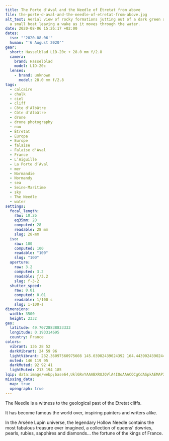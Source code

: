 ```yaml
---
title: The Porte d'Aval and the Needle of Étretat from above
file: the-porte-d-aval-and-the-needle-of-etretat-from-above.jpg
alt_text: Aerial view of rocky formations jutting out of a dark green sea, with
  a small boat leaving a wake as it moves through the water.
date: 2020-08-06 15:26:17 +02:00
dates:
  iso: "'2020-08-06'"
  human: "'6 August 2020'"
gear:
  short: Hasselblad L1D-20c + 28.0 mm f/2.8
  camera:
    brand: Hasselblad
    model: L1D-20c
  lenses:
    - brand: unknown
      model: 28.0 mm f/2.8
tags:
  - calcaire
  - chalk
  - ciel
  - cliff
  - Côte d'Albâtre
  - Côte d’Albâtre
  - drone
  - drone photography
  - eau
  - Étretat
  - Europa
  - Europe
  - falaise
  - Falaise d'Aval
  - France
  - L’Aiguille
  - La Porte d’Aval
  - mer
  - Normandie
  - Normandy
  - sea
  - Seine-Maritime
  - sky
  - The Needle
  - water
settings:
  focal_length:
    raw: 10.26
    eq35mm: 28
    computed: 28
    readable: 28 mm
    slug: 28-mm
  iso:
    raw: 100
    computed: 100
    readable: "100"
    slug: "100"
  aperture:
    raw: 3.2
    computed: 3.2
    readable: ƒ/3.2
    slug: f-3-2
  shutter_speed:
    raw: 0.01
    computed: 0.01
    readable: 1/100 s
    slug: 1-100-s
dimensions:
  width: 3500
  height: 2332
geo:
  latitude: 49.70728838833333
  longitude: 0.193314695
  country: France
colors:
  vibrant: 136 28 52
  darkVibrant: 24 59 96
  lightVibrant: 232.36097560975608 145.03902439024392 164.4439024390244
  muted: 146 119 95
  darkMuted: 92 92 41
  lightMuted: 213 194 185
lqip: data:image/webp;base64,UklGRvYAAABXRUJQVlA4IOoAAACQCgCdASpkAEMAP3Gsxl00v6imLrIKi/AuCWcA0YAtEGZEd+i9adfgCmhQQJLUo/i6Oi0vs8/oNY5H3mGoQZp5aMTpN6JE6lv9dCqYgfMNHsDEm/46I4Q5bWUVyAAA/urQbeoGHky8U5pB8MyW1LDwauUrVBM5wAXbK1MDxjQRHpkyNzEp6Rmklt8BjGr8z8W+jiQkw/EGHDAE6RS18h9E9huMJMl2ZabSd79M8jnBO2AH+j3ZlN+VHy+tiI7YA0cud0IYXuutEnWQJU/NZO5Wh/X8tYrJw2yjLfxoy45ggH4FkS2F1YyEgAA=
missing_data:
  map: true
  opengraph: true
---
```


The Needle is a witness to the geological past of the Etretat cliffs.

It has become famous the world over, inspiring painters and writers alike.

In the Arsène Lupin universe, the legendary Hollow Needle contains the most fabulous treasure ever imagined, a collection of queens' dowries, pearls, rubies, sapphires and diamonds... the fortune of the kings of France.
